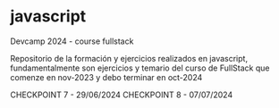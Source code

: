 # javascript
Devcamp 2024 - course fullstack

Repositorio de la formación y ejercicios realizados en javascript, fundamentalmente son ejercicios y temario del curso de FullStack que comenze en nov-2023 y debo terminar en oct-2024


CHECKPOINT 7 - 29/06/2024
CHECKPOINT 8 - 07/07/2024

